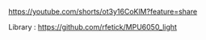 https://youtube.com/shorts/ot3y16CoKlM?feature=share

Library : https://github.com/rfetick/MPU6050_light
